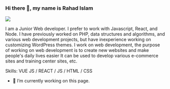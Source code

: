 ### Hi there 👋, my name is Rahad Islam
![](https://media.licdn.com/dms/image/D5616AQFyuYndm-HbSA/profile-displaybackgroundimage-shrink_350_1400/0/1693558457491?e=1698883200&v=beta&t=OspBKo04vyS74Kiu3sWSgfiRz1PQlphHoic6fEQnPu8)

I am a Junior Web developer. I prefer to work with Javascript, React, and Node. I have previously worked on PHP, data structures and algorithms, and various web development projects, but have inexperience working on customizing WordPress themes. I work on web development, the purpose of working on web development is to create new websites and make people's daily lives easier It can be used to develop various e-commerce sites and training center sites, etc.

Skills: VUE JS / REACT / JS / HTML / CSS

- 🔭 I’m currently working on this page. 




